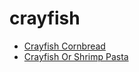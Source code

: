 # crayfish

 * [Crayfish Cornbread](index/c/crayfish-cornbread.json)
 * [Crayfish Or Shrimp Pasta](index/c/crayfish-or-shrimp-pasta.json)
